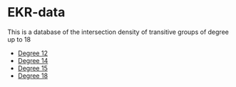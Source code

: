 # EKR-data

This is a database of the intersection density of transitive groups of degree up to 18

* [Degree 12](/Degree-12/all-files-order-12.md)
* [Degree 14](/Degree-12/all-files-order-14.md)
* [Degree 15](/Degree-12/all-files-order-15.md)
* [Degree 18]()